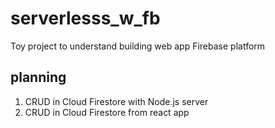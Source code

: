 # serverlesss_w_fb
Toy project to understand building web app Firebase platform

## planning

1. CRUD in Cloud Firestore with Node.js server
2. CRUD in Cloud Firestore from react app
